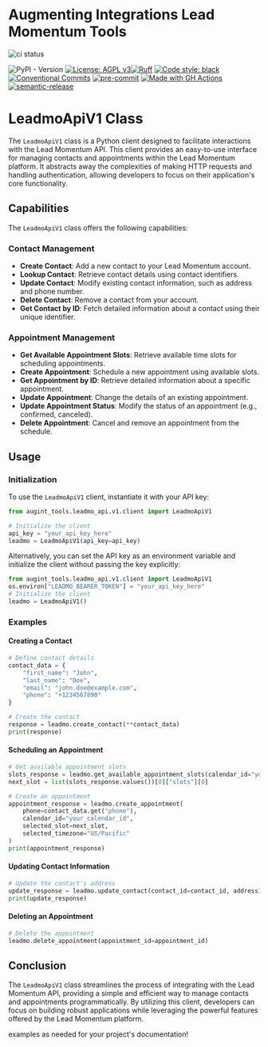 # Augmenting Integrations Lead Momentum Tools
![ci status](https://github.com/svange/augint-leadmo/actions/workflows/pipeline.yaml/badge.svg?branch=main)

![PyPI - Version](https://img.shields.io/pypi/v/openbrain)
[![License: AGPL v3](https://img.shields.io/badge/License-AGPL_v3-blue.svg)](https://www.gnu.org/licenses/agpl-3.0)[![Ruff](https://img.shields.io/endpoint?url=https://raw.githubusercontent.com/astral-sh/ruff/main/assets/badge/v2.json)](https://github.com/astral-sh/ruff)
<a href="https://github.com/psf/black"><img alt="Code style: black" src="https://img.shields.io/badge/code%20style-black-000000.svg"></a>
[![Conventional Commits](https://img.shields.io/badge/Conventional%20Commits-1.0.0-yellow.svg?style=flat-square)](https://conventionalcommits.org)
[![pre-commit](https://img.shields.io/badge/pre--commit-enabled-brightgreen?style=flat-square&logo=pre-commit&logoColor=white)](https://github.com/pre-commit/pre-commit)
[![Made with GH Actions](https://img.shields.io/badge/CI-GitHub_Actions-blue?logo=github-actions&logoColor=white)](https://github.com/features/actions "Go to GitHub Actions homepage")
[![semantic-release](https://img.shields.io/badge/%20%20%F0%9F%93%A6%F0%9F%9A%80-semantic--release-e10079.svg)](https://github.com/semantic-release/semantic-release)


# LeadmoApiV1 Class

The `LeadmoApiV1` class is a Python client designed to facilitate interactions with the Lead Momentum API. This client provides an easy-to-use interface for managing contacts and appointments within the Lead Momentum platform. It abstracts away the complexities of making HTTP requests and handling authentication, allowing developers to focus on their application's core functionality.

## Capabilities

The `LeadmoApiV1` class offers the following capabilities:

### Contact Management

- **Create Contact**: Add a new contact to your Lead Momentum account.
- **Lookup Contact**: Retrieve contact details using contact identifiers.
- **Update Contact**: Modify existing contact information, such as address and phone number.
- **Delete Contact**: Remove a contact from your account.
- **Get Contact by ID**: Fetch detailed information about a contact using their unique identifier.

### Appointment Management

- **Get Available Appointment Slots**: Retrieve available time slots for scheduling appointments.
- **Create Appointment**: Schedule a new appointment using available slots.
- **Get Appointment by ID**: Retrieve detailed information about a specific appointment.
- **Update Appointment**: Change the details of an existing appointment.
- **Update Appointment Status**: Modify the status of an appointment (e.g., confirmed, canceled).
- **Delete Appointment**: Cancel and remove an appointment from the schedule.

## Usage

### Initialization

To use the `LeadmoApiV1` client, instantiate it with your API key:

```python
from augint_tools.leadmo_api.v1.client import LeadmoApiV1

# Initialize the client
api_key = "your_api_key_here"
leadmo = LeadmoApiV1(api_key=api_key)
```

Alternatively, you can set the API key as an environment variable and initialize the client without passing the key explicitly:

```python
from augint_tools.leadmo_api.v1.client import LeadmoApiV1
os.environ["LEADMO_BEARER_TOKEN"] = "your_api_key_here"
# Initialize the client
leadmo = LeadmoApiV1()
```
### Examples

#### Creating a Contact

```python
# Define contact details
contact_data = {
    "first_name": "John",
    "last_name": "Doe",
    "email": "john.doe@example.com",
    "phone": "+1234567890"
}

# Create the contact
response = leadmo.create_contact(**contact_data)
print(response)
```

#### Scheduling an Appointment

```python
# Get available appointment slots
slots_response = leadmo.get_available_appointment_slots(calendar_id="your_calendar_id", timezone="US/Pacific")
next_slot = list(slots_response.values())[0]["slots"][0]

# Create an appointment
appointment_response = leadmo.create_appointment(
    phone=contact_data.get("phone"),
    calendar_id="your_calendar_id",
    selected_slot=next_slot,
    selected_timezone="US/Pacific"
)
print(appointment_response)
```

#### Updating Contact Information

```python
# Update the contact's address
update_response = leadmo.update_contact(contact_id=contact_id, address1="1234 Main St.")
print(update_response)
```

#### Deleting an Appointment

```python
# Delete the appointment
leadmo.delete_appointment(appointment_id=appointment_id)
```

## Conclusion

The `LeadmoApiV1` class streamlines the process of integrating with the Lead Momentum API, providing a simple and efficient way to manage contacts and appointments programmatically. By utilizing this client, developers can focus on building robust applications while leveraging the powerful features offered by the Lead Momentum platform.

examples as needed for your project's documentation!

